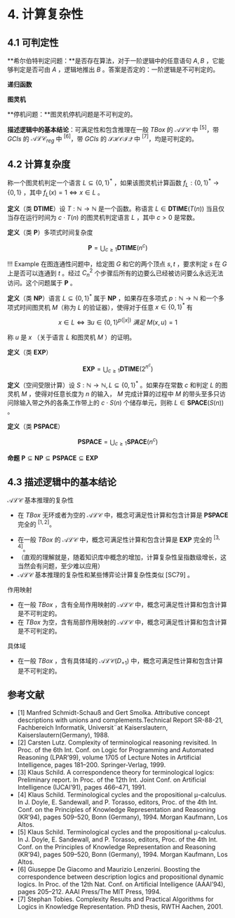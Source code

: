# 4. 计算复杂性

## 4.1 可判定性

**希尔伯特判定问题：**是否存在算法，对于一阶逻辑中的任意语句 $A, B$ ，它能够判定是否可由 $A$ ，逻辑地推出 $B$ 。答案是否定的：一阶逻辑是不可判定的。

**递归函数**

**图灵机**

**停机问题：**图灵机停机问题是不可判定的。

**描述逻辑中的基本结论**：可满足性和包含推理在一般 $TBox$ 的 $\mathcal{ALC}$ 中 $^{[5]}$，带 $GCIs$ 的 $\mathcal{ALC}_{reg}$ 中 $^{[6]}$，带 $GCIs$ 的 $\mathcal{SHOIQ}$ 中 $^{[7]}$，均是可判定的。

## 4.2 计算复杂度

称一个图灵机判定一个语言 $L \subseteq \{ 0, 1 \}^*$ ，如果该图灵机计算函数 $f_L:\{0, 1\}^* \rightarrow \{0, 1\}$ ，其中 $f_L(x) = 1 \Leftrightarrow x \in L$ 。

**定义**（类 $\textbf{DTIME}$）设 $T: \mathbb{N} \rightarrow \mathbb{N}$ 是一个函数。称语言 $L \in \textbf{DTIME}(T(n))$ 当且仅当存在运行时间为 $c \cdot T(n)$ 的图灵机判定语言 $L$ ，其中 $c > 0$ 是常数。

**定义**（类 $\textbf{P}$）多项式时间复杂度

$$
\textbf{P} = \bigcup_{c \ge 1} \textbf{DTIME}(n^c)
$$

!!! Example
    在图连通性问题中，给定图 $G$ 和它的两个顶点 $s, t$ ，要求判定 $s$ 在 $G$ 上是否可以连通到 $t$ 。经过 $C_{n}^{2}$ 个步骤后所有的边要么已经被访问要么永远无法访问。这个问题属于 $\textbf{P}$ 。

**定义**（类 $\textbf{NP}$）语言 $L \subseteq \{0, 1\}^*$ 属于 $\textbf{NP}$ ，如果存在多项式 $p: \mathbb{N} \rightarrow \mathbb{N}$ 和一个多项式时间图灵机 $M$（称为 $L$ 的验证器），使得对于任意 $x \in \{0, 1\}^*$ 有

$$
x \in L \Leftrightarrow \exists u \in \{0, 1\}^{p(|x|)}\ 满足\ M(x, u) = 1
$$

称 $u$ 是 $x$ （关于语言 $L$ 和图灵机 $M$ ）的证明。

**定义**（类 $\textbf{EXP}$）

$$
\textbf{EXP} = \bigcup_{c \ge 1} \textbf{DTIME}(2^{n^c})
$$

**定义**（空间受限计算）设 $S:\mathbb{N} \rightarrow \mathbb{N}, L \subseteq \{0,1\}^*$ 。如果存在常数 $c$ 和判定 $L$ 的图灵机 $M$ ，使得对任意长度为 $n$ 的输入， $M$ 完成计算的过程中 $M$ 的带头至多只访问除输入带之外的各条工作带上的 $c \cdot S(n)$ 个储存单元，则称 $L \in \textbf{SPACE}(S(n))$ 。

**定义**（类 $\textbf{PSPACE}$）

$$
\textbf{PSPACE} = \bigcup_{c \ge 1} \textbf{SPACE}(n^c)
$$

**命题** $\textbf{P} \subseteq \textbf{NP}  \subseteq \textbf{PSPACE} \subseteq \textbf{EXP}$

## 4.3 描述逻辑中的基本结论

$\mathcal{ALC}$ 基本推理的复杂性

- 在 $TBox$ 无环或者为空的 $\mathcal{ALC}$ 中，概念可满足性计算和包含计算是 $\textbf{PSPACE}$ 完全的 $^{[1,2]}$。
<!-- 考虑是否加入一个简短的可判定性证明 -->
- 在一般 $TBox$ 的 $\mathcal{ALC}$ 中，概念可满足性计算和包含计算是 $\textbf{EXP}$ 完全的 $^{[3,4]}$。
- （直观的理解就是，随着知识库中概念的增加，计算复杂性呈指数级增长，这当然会有问题，至少难以应用）
- $\mathcal{ALC}$ 基本推理的复杂性和某些博弈论计算复杂性类似 [SC79] 。

作用映射

- 在一般 $TBox$ ，含有全局作用映射的 $\mathcal{ALC}$ 中，概念可满足性计算和包含计算是不可判定的。
- 在 $TBox$ 为空，含有局部作用映射的 $\mathcal{ALC}$ 中，概念可满足性计算和包含计算是不可判定的。

具体域

- 在一般 $TBox$ ，含有具体域的 $\mathcal{ALC}(D_{+1})$ 中，概念可满足性计算和包含计算是不可判定的。

## 参考文献

- [1] Manfred Schmidt-Schauß and Gert Smolka. Attributive concept descriptions with unions and complements.Technical Report SR-88-21, Fachbereich Informatik, Universit¨at Kaiserslautern, Kaiserslautern(Germany), 1988.
- [2] Carsten Lutz. Complexity of terminological reasoning revisited. In Proc. of the 6th Int. Conf. on Logic for Programming and Automated Reasoning (LPAR’99), volume 1705 of Lecture Notes in Artificial Intelligence, pages 181–200. Springer-Verlag, 1999.
- [3] Klaus Schild. A correspondence theory for terminological logics: Preliminary report. In Proc. of the 12th Int. Joint Conf. on Artificial Intelligence (IJCAI’91), pages 466–471, 1991.
- [4] Klaus Schild. Terminological cycles and the propositional μ-calculus. In J. Doyle, E. Sandewall, and P. Torasso, editors, Proc. of the 4th Int. Conf. on the Principles of Knowledge Representation and Reasoning (KR’94), pages 509–520, Bonn (Germany), 1994. Morgan Kaufmann, Los Altos.
- [5] Klaus Schild. Terminological cycles and the propositional μ-calculus. In J. Doyle, E. Sandewall, and P. Torasso, editors, Proc. of the 4th Int. Conf. on the Principles of Knowledge Representation and Reasoning (KR’94), pages 509–520, Bonn (Germany), 1994. Morgan Kaufmann, Los Altos.
- [6] Giuseppe De Giacomo and Maurizio Lenzerini. Boosting the correspondence between description logics and propositional dynamic logics. In Proc. of the 12th Nat. Conf. on Artificial Intelligence (AAAI’94), pages 205–212. AAAI Press/The MIT Press, 1994.
- [7] Stephan Tobies. Complexity Results and Practical Algorithms for Logics in Knowledge Representation. PhD thesis, RWTH Aachen, 2001.